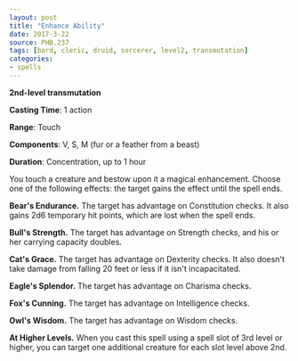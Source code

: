 ```yaml
---
layout: post
title: "Enhance Ability"
date: 2017-3-22
source: PHB.237
tags: [bard, cleric, druid, sorcerer, level2, transmutation]
categories:
- spells
---
```


**2nd-level transmutation**

**Casting Time**: 1 action

**Range**: Touch

**Components**: V, S, M (fur or a feather from a beast)

**Duration**: Concentration, up to 1 hour

You touch a creature and bestow upon it a magical enhancement. Choose one of the following effects: the target gains the effect until the spell ends.

**Bear's Endurance.** The target has advantage on Constitution checks. It also gains 2d6 temporary hit points, which are lost when the spell ends.

**Bull's Strength.** The target has advantage on Strength checks, and his or her carrying capacity doubles.

**Cat's Grace.** The target has advantage on Dexterity checks. It also doesn't take damage from falling 20 feet or less if it isn't incapacitated.

**Eagle's Splendor.** The target has advantage on Charisma checks.

**Fox's Cunning.** The target has advantage on Intelligence checks.

**Owl's Wisdom.** The target has advantage on Wisdom checks.

**At Higher Levels.** When you cast this spell using a spell slot of 3rd level or higher, you can target one additional creature for each slot level above 2nd.
